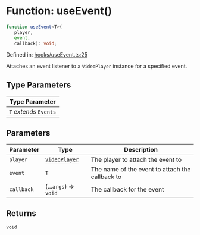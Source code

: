 # Function: useEvent()

```ts
function useEvent<T>(
   player, 
   event, 
   callback): void;
```

Defined in: [hooks/useEvent.ts:25](https://github.com/TheWidlarzGroup/react-native-video/blob/1403959cf63e77ce519800110e1872cc843e5d0f/packages/react-native-video/src/core/hooks/useEvent.ts#L25)

Attaches an event listener to a `VideoPlayer` instance for a specified event.

## Type Parameters

| Type Parameter |
| ------ |
| `T` *extends* `Events` |

## Parameters

| Parameter | Type | Description |
| ------ | ------ | ------ |
| `player` | [`VideoPlayer`](../classes/VideoPlayer.md) | The player to attach the event to |
| `event` | `T` | The name of the event to attach the callback to |
| `callback` | (...`args`) => `void` | The callback for the event |

## Returns

`void`
